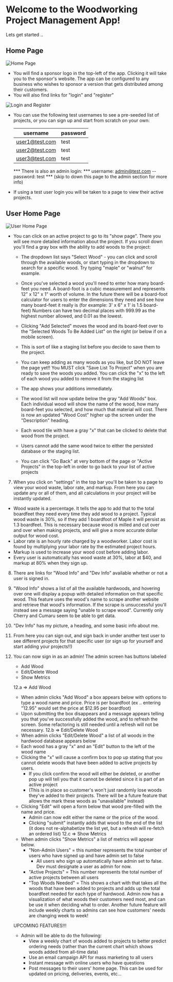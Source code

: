 # Welcome to the Woodworking Project Management App!

Lets get started ..

## Home Page
![Home Page](https://i.imgur.com/Xu3dRQe.png)

* You will find a sponsor logo in the top-left of the app.  Clicking it will take you to the sponsor's website.  The app can be configured to any business who wishes to sponsor a version that gets distributed among their customers.
* You will also find links for "login" and "register"

![Login and Register](https://i.imgur.com/FPwOw2z.jpg)

* You can use the following test usernames to see a pre-seeded list of projects, or you can sign up and start from scratch on your own:

  | username | password |
  | --- | --- |
  | user1@test.com | test |
  | user2@test.com | test |
  | user3@test.com | test |

  *** There is also an admin login:
  *** username:  admin@test.com -- password: test
  *** (skip to down this page to the admin section for more info)

* If using a test user login you will be taken to a page to view their active projects.

## User Home Page
![User Home Page](https://i.imgur.com/BW7abJT.jpg)

* You can click on an active project to go to its "show page".  There you will see more detailed information about the project.  If you scroll down you'll find a gray box with the ability to add woods to the project:
  * The dropdown list says "Select Wood" - you can click and scroll through the available woods, or start typing in the dropdown to search for a specific wood.  Try typing "maple" or "walnut" for example.
  * Once you've selected a wood you'll need to enter how many board-feet you need.  A board-foot is a cubic measurement and represents 12" x 12" x 1" worth of volume.  In the future there will be a board-foot calculator for users to enter the dimensions they need and see how many board-feet it really is (for example: 3' x 6" x 1' is 1.5 board-feet)  Numbers can have two decimal places with 999.99 as the highest number allowed, and 0.01 as the lowest.

  * Clicking "Add Selected" moves the wood and its board-feet over to the "Selected Woods To Be Added List" on the right (or below if on a mobile screen).
  * This is sort of like a staging list before you decide to save them to the project.
  * You can keep adding as many woods as you like, but DO NOT leave the page yet!!  You MUST click "Save List To Project" when you are ready to save the woods you added.  You can click the "x" to the left of each wood you added to remove it from the staging list
  * The app shows your additions immediately.
  * The wood list will now update below the gray "Add Woods" box.  Each individual wood will show the name of the wood, how many board-feet you selected, and how much that material will cost.  There is now an updated "Wood Cost" higher up the screen under the "Description" heading.
  * Each wood tile with have a gray "x" that can be clicked to delete that wood from the project.
  * Users cannot add the same wood twice to either the persisted database or the staging list.
  * You can click "Go Back" at very bottom of the page or "Active Projects" in the top-left in order to go back to your list of active projects

7. When you click on "settings" in the top bar you'll be taken to a page to view your wood waste, labor rate, and markup.  From here you can update any or all of them, and all calculations in your project will be instantly updated.
  - Wood waste is a percentage.  It tells the app to add that to the total boardfeet they need every time they add wood to a project.  Typical wood waste is 30%, so if they add 1 boardfoot of Maple it will persist as 1.3 boardfeet.  This is necessary because wood is milled and cut over and over when making projects, and will give a more accurate dollar output for wood cost.
  - Labor rate is an hourly rate charged by a woodworker.  Labor cost is found by multiplying your labor rate by the estimated project hours.
  - Markup is used to increase your wood cost before adding labor.
  - Every user is automatically has wood waste at 30%, labor at $40, and markup at 80% when they sign up.

8. There are links for "Wood Info" and "Dev Info" available whether or not a user is signed in.

9. "Wood Info" shows a list of all the available hardwoods, and hovering over one will display a popup with detailed information on that specific wood.  This feature uses the wood's name to scrape another website and retrieve that wood's information.  If the scrape is unsuccessful you'll instead see a message saying "unable to scrape wood".  Currently only Cherry and Cumaru seem to be able to get data.

10. "Dev Info" has my picture, a heading, and some basic info about me.

11. From here you can sign out, and sign back in under another test user to see different projects for that specific user (or sign up for yourself and start adding your projects!!)

12.  You can now sign in as an admin!  The admin screen has buttons labeled
      - Add Wood
      - Edit/Delete Wood
      - Show Metrics

      12.a => Add Wood
        - When admin clicks "Add Wood" a box appears below with options to type a wood name and price.  Price is per boardfoot (ex .. entering "12.95"  would set the price at $12.95 per boardfoot)
        - Upon submitting the box disappears and a message appears telling you that you've successfully added the wood, and to refresh the screen.  Some refactoring is still needed until a refresh will not be necessary.
      12.b => Edit/Delete Wood
        - When admin clicks "Edit/Delete Wood" a list of all woods in the hardwood database appears below
        - Each wood has a gray "x" and an "Edit" button to the left of the wood name
        - Clicking the "x" will cause a confirm box to pop up stating that you cannot delete woods that have been added to active projects by users.
          - If you click confirm the wood will either be deleted, or another pop up will tell you that it cannot be deleted since it is part of an active project
          - (This is in place so customer's won't just randomly lose woods they've added to their projects.  There will be a future feature that allows the mark these woods as "unavailable" instead)
        - Clicking "Edit" will open a form below that wood pre-filled with the name and price.
          - Admin can now edit either the name or the price of the wood.
          - Clicking "submit" instantly adds that wood to the end of the list (it does not re-alphabetize the list yet, but a refresh will re-fetch an ordered list)
      12.c => Show Metrics
        - When admin clicks "Show Metrics" a list of metrics will appear below.
          - "Non-Admin Users" =  this number represents the total number of users who have signed up and have admin set to false
            - All users who sign up automatically have admin set to false.  Dev must designate a user as admin for now.
          - "Active Projects" = This number represents the total number of active projects between all users
          - "Top Woods Needed" = This shows a chart with that takes all the woods that have been added to projects and adds up the total boardfeet needed for each type of hardwood.  Admin now has a visualization of what woods their customers need most, and can be use it when deciding what to order.  Another future feature will include weekly charts so admins can see how customers' needs are changing week to week!
        

        UPCOMING FEATURES!!!
        * Admin will be able to do the following:
          - View a weekly chart of woods added to projects to better predict ordering needs (rather than the current chart which shows woods added from all-time data)
          - Use an email campaign API for mass marketing to all users
          - Instant message with online users who have questions
          - Post messages to their users' home page.  This can be used for updated on pricing, deliveries, events, etc...
        
          



